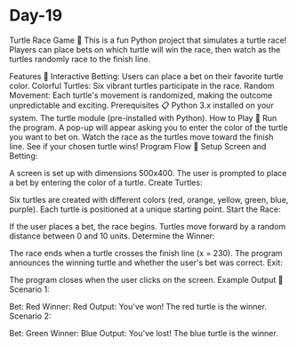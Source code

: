 # Day-19
Turtle Race Game 🐢
This is a fun Python project that simulates a turtle race! Players can place bets on which turtle will win the race, then watch as the turtles randomly race to the finish line.

Features 🌟
Interactive Betting: Users can place a bet on their favorite turtle color.
Colorful Turtles: Six vibrant turtles participate in the race.
Random Movement: Each turtle's movement is randomized, making the outcome unpredictable and exciting.
Prerequisites 📋
Python 3.x installed on your system.
The turtle module (pre-installed with Python).
How to Play 🚀
Run the program.
A pop-up will appear asking you to enter the color of the turtle you want to bet on.
Watch the race as the turtles move toward the finish line.
See if your chosen turtle wins!
Program Flow 🔄
Setup Screen and Betting:

A screen is set up with dimensions 500x400.
The user is prompted to place a bet by entering the color of a turtle.
Create Turtles:

Six turtles are created with different colors (red, orange, yellow, green, blue, purple).
Each turtle is positioned at a unique starting point.
Start the Race:

If the user places a bet, the race begins.
Turtles move forward by a random distance between 0 and 10 units.
Determine the Winner:

The race ends when a turtle crosses the finish line (x = 230).
The program announces the winning turtle and whether the user's bet was correct.
Exit:

The program closes when the user clicks on the screen.
Example Output 📖
Scenario 1:

Bet: Red
Winner: Red
Output: You've won! The red turtle is the winner.
Scenario 2:

Bet: Green
Winner: Blue
Output: You've lost! The blue turtle is the winner.
